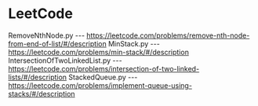 # LeetCode
RemoveNthNode.py               --- https://leetcode.com/problems/remove-nth-node-from-end-of-list/#/description
MinStack.py                    --- https://leetcode.com/problems/min-stack/#/description
IntersectionOfTwoLinkedList.py --- https://leetcode.com/problems/intersection-of-two-linked-lists/#/description
StackedQueue.py                --- https://leetcode.com/problems/implement-queue-using-stacks/#/description
